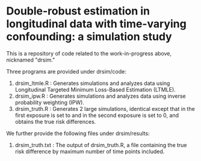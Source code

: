 # Double-robust estimation in longitudinal data with time-varying confounding: a simulation study

This is a repository of code related to the work-in-progress above, nicknamed "drsim."  

Three programs are provided under drsim/code:
  1. drsim_ltmle.R : Generates simulations and analyzes data using Longitudinal Targeted Minimum Loss-Based Estimation (LTMLE).
  2. drsim_ipw.R : Generates simulations and analyzes data using inverse probability weighting (IPW).
  3. drsim_truth.R : Generates 2 large simulations, identical except that in the first exposure is set to and in the second exposure is set to 0, and obtains the true risk differences.
  
We further provide the following files under drsim/results:
  1. drsim_truth.txt : The output of drsim_truth.R, a file containing the true risk difference by maximum number of time points included.
